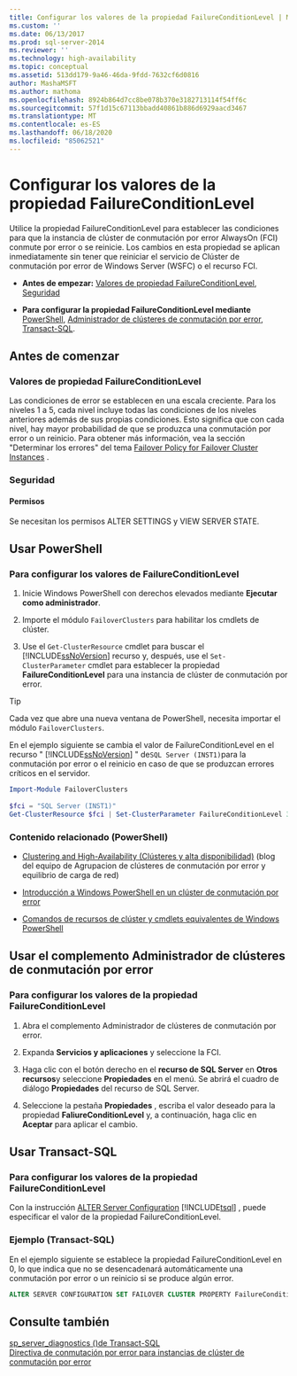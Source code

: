 ```yaml
---
title: Configurar los valores de la propiedad FailureConditionLevel | Microsoft Docs
ms.custom: ''
ms.date: 06/13/2017
ms.prod: sql-server-2014
ms.reviewer: ''
ms.technology: high-availability
ms.topic: conceptual
ms.assetid: 513dd179-9a46-46da-9fdd-7632cf6d0816
author: MashaMSFT
ms.author: mathoma
ms.openlocfilehash: 8924b864d7cc8be078b370e3182713114f54ff6c
ms.sourcegitcommit: 57f1d15c67113bbadd40861b886d6929aacd3467
ms.translationtype: MT
ms.contentlocale: es-ES
ms.lasthandoff: 06/18/2020
ms.locfileid: "85062521"
---
```

# <a name="configure-failureconditionlevel-property-settings"></a>Configurar los valores de la propiedad FailureConditionLevel
  Utilice la propiedad FailureConditionLevel para establecer las condiciones para que la instancia de clúster de conmutación por error AlwaysOn (FCI) conmute por error o se reinicie. Los cambios en esta propiedad se aplican inmediatamente sin tener que reiniciar el servicio de Clúster de conmutación por error de Windows Server (WSFC) o el recurso FCI.  
  
-   **Antes de empezar:**  [Valores de propiedad FailureConditionLevel](#Restrictions), [Seguridad](#Security)  
  
-   **Para configurar la propiedad FailureConditionLevel mediante**  [PowerShell](#PowerShellProcedure), [Administrador de clústeres de conmutación por error](#WSFC), [Transact-SQL](#TsqlProcedure).  
  
##  <a name="before-you-begin"></a><a name="BeforeYouBegin"></a> Antes de comenzar  
  
###  <a name="failureconditionlevel-property-settings"></a><a name="Restrictions"></a> Valores de propiedad FailureConditionLevel  
 Las condiciones de error se establecen en una escala creciente. Para los niveles 1 a 5, cada nivel incluye todas las condiciones de los niveles anteriores además de sus propias condiciones. Esto significa que con cada nivel, hay mayor probabilidad de que se produzca una conmutación por error o un reinicio.  Para obtener más información, vea la sección "Determinar los errores" del tema [Failover Policy for Failover Cluster Instances](failover-policy-for-failover-cluster-instances.md) .  
  
###  <a name="security"></a><a name="Security"></a> Seguridad  
  
####  <a name="permissions"></a><a name="Permissions"></a> Permisos  
 Se necesitan los permisos ALTER SETTINGS y VIEW SERVER STATE.  
  
##  <a name="using-powershell"></a><a name="PowerShellProcedure"></a> Usar PowerShell  
  
### <a name="to-configure-failureconditionlevel-settings"></a>Para configurar los valores de FailureConditionLevel  
  
1.  Inicie Windows PowerShell con derechos elevados mediante **Ejecutar como administrador**.  
  
2.  Importe el módulo `FailoverClusters` para habilitar los cmdlets de clúster.  
  
3.  Use el `Get-ClusterResource` cmdlet para buscar el [!INCLUDE[ssNoVersion](../../../includes/ssnoversion-md.md)] recurso y, después, use el `Set-ClusterParameter` cmdlet para establecer la propiedad **FailureConditionLevel** para una instancia de clúster de conmutación por error.  
  
> [!TIP]  
>  Cada vez que abre una nueva ventana de PowerShell, necesita importar el módulo `FailoverClusters`.  

 En el ejemplo siguiente se cambia el valor de FailureConditionLevel en el recurso " [!INCLUDE[ssNoVersion](../../../includes/ssnoversion-md.md)] " de`SQL Server (INST1)`para la conmutación por error o el reinicio en caso de que se produzcan errores críticos en el servidor.  
  
```powershell  
Import-Module FailoverClusters  
  
$fci = "SQL Server (INST1)"  
Get-ClusterResource $fci | Set-ClusterParameter FailureConditionLevel 3
```  
  
### <a name="related-content-powershell"></a>Contenido relacionado (PowerShell)  
  
-   [Clustering and High-Availability (Clústeres y alta disponibilidad)](https://techcommunity.microsoft.com/t5/failover-clustering/bg-p/FailoverClustering) (blog del equipo de Agrupacion de clústeres de conmutación por error y equilibrio de carga de red)  
  
-   [Introducción a Windows PowerShell en un clúster de conmutación por error](https://technet.microsoft.com/library/ee619762\(WS.10\).aspx)  
  
-   [Comandos de recursos de clúster y cmdlets equivalentes de Windows PowerShell](https://msdn.microsoft.com/library/ee619744.aspx#BKMK_resource)  
  
##  <a name="using-the-failover-cluster-manager-snap-in"></a><a name="WSFC"></a> Usar el complemento Administrador de clústeres de conmutación por error  

### <a name="to-configure-failureconditionlevel-property-settings"></a>Para configurar los valores de la propiedad FailureConditionLevel
  
1.  Abra el complemento Administrador de clústeres de conmutación por error.  
  
2.  Expanda **Servicios y aplicaciones** y seleccione la FCI.  
  
3.  Haga clic con el botón derecho en el **recurso de SQL Server** en **Otros recursos**y seleccione **Propiedades** en el menú. Se abrirá el cuadro de diálogo **Propiedades** del recurso de SQL Server.  
  
4.  Seleccione la pestaña **Propiedades** , escriba el valor deseado para la propiedad **FaliureConditionLevel** y, a continuación, haga clic en **Aceptar** para aplicar el cambio.  
  
##  <a name="using-transact-sql"></a><a name="TsqlProcedure"></a> Usar Transact-SQL  

### <a name="to-configure-failureconditionlevel-property-settings"></a>Para configurar los valores de la propiedad FailureConditionLevel
  
 Con la instrucción [ALTER Server Configuration](/sql/t-sql/statements/alter-server-configuration-transact-sql) [!INCLUDE[tsql](../../../includes/tsql-md.md)] , puede especificar el valor de la propiedad FailureConditionLevel.  
  
###  <a name="example-transact-sql"></a><a name="TsqlExample"></a> Ejemplo (Transact-SQL)  
 En el ejemplo siguiente se establece la propiedad FailureConditionLevel en 0, lo que indica que no se desencadenará automáticamente una conmutación por error o un reinicio si se produce algún error.  
  
```sql
ALTER SERVER CONFIGURATION SET FAILOVER CLUSTER PROPERTY FailureConditionLevel = 0;  
```  
  
## <a name="see-also"></a>Consulte también  
 [sp_server_diagnostics &#40;&#41;de Transact-SQL](/sql/relational-databases/system-stored-procedures/sp-server-diagnostics-transact-sql)   
 [Directiva de conmutación por error para instancias de clúster de conmutación por error](failover-policy-for-failover-cluster-instances.md)  

